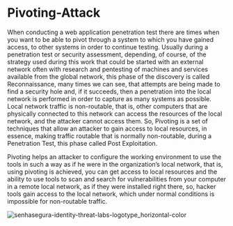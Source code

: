 # Pivoting-Attack
When conducting a web application penetration test there are times when you want to be able to pivot  through a system to which you have gained access, to other systems in order to continue testing. Usually during a penetration test or security assessment, depending, of course, of the strategy used  during this work that could be started with an external network often with research and pentesting of machines  and services available from the global network, this phase of the discovery is called Reconnaissance, many  times we can see, that attempts are being made to find a security hole and, if it succeeds, then a penetration  into the local network is performed in order to capture as many systems as possible. Local network traffic is non-routable, that is, other computers that are physically connected to this  network can access the resources of the local network, and the attacker cannot access them. So, Pivoting is a set of techniques that allow an attacker to gain access to local resources, in essence,  making traffic routable that is normally non-routable, during a Penetration Test, this phase called Post  Exploitation. 

Pivoting helps an attacker to configure the working environment to use the tools in such a way as if he  were in the organization’s local network, that is, using pivoting is achieved, you can get access to local  resources and the ability to use tools to scan and search for vulnerabilities from your computer in a remote  local network, as if they were installed right there, so, hacker tools gain access to the local network, which  under normal conditions is impossible for non-routable traffic. 

![senhasegura-identity-threat-labs-logotype_horizontal-color](https://github.com/user-attachments/assets/bb5bfce2-bfa6-490b-8a30-2bc03c617200)

